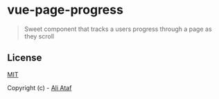 # vue-page-progress

> Sweet component that tracks a users progress through a page as they scroll

## License

[MIT](https://opensource.org/licenses/MIT)

Copyright (c) - [Ali Ataf](https://www.github.com/aliataf)
